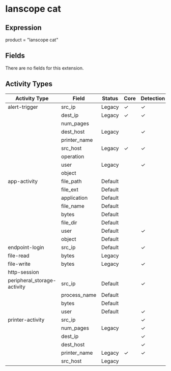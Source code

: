 lanscope cat
============

Expression
----------

product = "lanscope cat"

Fields
------

There are no fields for this extension.

Activity Types
--------------

| Activity Type               | Field        | Status  | Core     | Detection | Informational |
| --------------------------- | ------------ | ------- | -------- | --------- | ------------- |
| alert-trigger               | src_ip       | Legacy  | &#10003; | &#10003;  |               |
|                             | dest_ip      | Legacy  | &#10003; | &#10003;  |               |
|                             | num_pages    |         |          |           |               |
|                             | dest_host    | Legacy  |          | &#10003;  |               |
|                             | printer_name |         |          |           |               |
|                             | src_host     | Legacy  | &#10003; | &#10003;  |               |
|                             | operation    |         |          |           |               |
|                             | user         | Legacy  |          | &#10003;  |               |
|                             | object       |         |          |           |               |
| app-activity                | file_path    | Default |          |           | &#10003;      |
|                             | file_ext     | Default |          |           | &#10003;      |
|                             | application  | Default |          |           | &#10003;      |
|                             | file_name    | Default |          |           | &#10003;      |
|                             | bytes        | Default |          |           | &#10003;      |
|                             | file_dir     | Default |          |           | &#10003;      |
|                             | user         | Default |          | &#10003;  |               |
|                             | object       | Default |          |           | &#10003;      |
| endpoint-login              | src_ip       | Default |          | &#10003;  |               |
| file-read                   | bytes        | Legacy  |          |           | &#10003;      |
| file-write                  | bytes        | Legacy  |          | &#10003;  |               |
| http-session                |              |         |          |           |               |
| peripheral_storage-activity | src_ip       | Default |          | &#10003;  |               |
|                             | process_name | Default |          |           | &#10003;      |
|                             | bytes        | Default |          |           | &#10003;      |
|                             | user         | Default |          | &#10003;  |               |
| printer-activity            | src_ip       |         |          | &#10003;  |               |
|                             | num_pages    | Legacy  |          | &#10003;  |               |
|                             | dest_ip      |         |          | &#10003;  |               |
|                             | dest_host    |         |          | &#10003;  |               |
|                             | printer_name | Legacy  | &#10003; | &#10003;  |               |
|                             | src_host     | Legacy  |          |           | &#10003;      |

